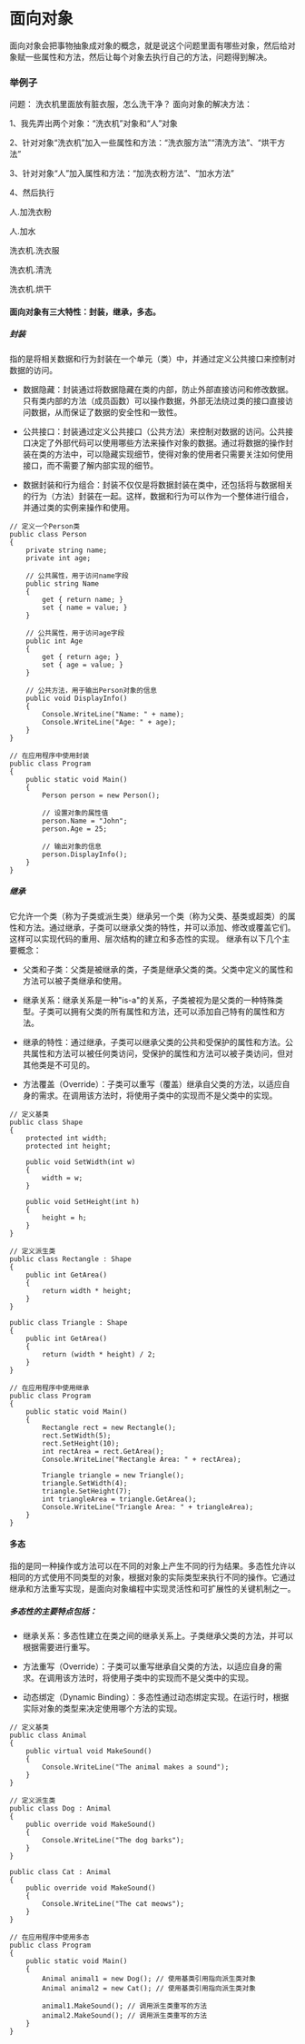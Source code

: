 # 面向对象
面向对象会把事物抽象成对象的概念，就是说这个问题里面有哪些对象，然后给对象赋一些属性和方法，然后让每个对象去执行自己的方法，问题得到解决。
### 举例子
问题： 洗衣机里面放有脏衣服，怎么洗干净？
面向对象的解决方法：

1、我先弄出两个对象：“洗衣机”对象和“人”对象

2、针对对象“洗衣机”加入一些属性和方法：“洗衣服方法”“清洗方法”、“烘干方法”

3、针对对象“人”加入属性和方法：“加洗衣粉方法”、“加水方法”

4、然后执行

人.加洗衣粉

人.加水

洗衣机.洗衣服

洗衣机.清洗

洗衣机.烘干

####   面向对象有三大特性：封装，继承，多态。
##### 封装
 指的是将相关数据和行为封装在一个单元（类）中，并通过定义公共接口来控制对数据的访问。
- 数据隐藏：封装通过将数据隐藏在类的内部，防止外部直接访问和修改数据。只有类内部的方法（成员函数）可以操作数据，外部无法绕过类的接口直接访问数据，从而保证了数据的安全性和一致性。

- 公共接口：封装通过定义公共接口（公共方法）来控制对数据的访问。公共接口决定了外部代码可以使用哪些方法来操作对象的数据。通过将数据的操作封装在类的方法中，可以隐藏实现细节，使得对象的使用者只需要关注如何使用接口，而不需要了解内部实现的细节。

- 数据封装和行为组合：封装不仅仅是将数据封装在类中，还包括将与数据相关的行为（方法）封装在一起。这样，数据和行为可以作为一个整体进行组合，并通过类的实例来操作和使用。
```
// 定义一个Person类
public class Person
{
    private string name;
    private int age;

    // 公共属性，用于访问name字段
    public string Name
    {
        get { return name; }
        set { name = value; }
    }

    // 公共属性，用于访问age字段
    public int Age
    {
        get { return age; }
        set { age = value; }
    }

    // 公共方法，用于输出Person对象的信息
    public void DisplayInfo()
    {
        Console.WriteLine("Name: " + name);
        Console.WriteLine("Age: " + age);
    }
}

// 在应用程序中使用封装
public class Program
{
    public static void Main()
    {
        Person person = new Person();

        // 设置对象的属性值
        person.Name = "John";
        person.Age = 25;

        // 输出对象的信息
        person.DisplayInfo();
    }
}
```


##### 继承
它允许一个类（称为子类或派生类）继承另一个类（称为父类、基类或超类）的属性和方法。通过继承，子类可以继承父类的特性，并可以添加、修改或覆盖它们。这样可以实现代码的重用、层次结构的建立和多态性的实现。
继承有以下几个主要概念：

- 父类和子类：父类是被继承的类，子类是继承父类的类。父类中定义的属性和方法可以被子类继承和使用。

- 继承关系：继承关系是一种"is-a"的关系，子类被视为是父类的一种特殊类型。子类可以拥有父类的所有属性和方法，还可以添加自己特有的属性和方法。

- 继承的特性：通过继承，子类可以继承父类的公共和受保护的属性和方法。公共属性和方法可以被任何类访问，受保护的属性和方法可以被子类访问，但对其他类是不可见的。

- 方法覆盖（Override）：子类可以重写（覆盖）继承自父类的方法，以适应自身的需求。在调用该方法时，将使用子类中的实现而不是父类中的实现。

```
// 定义基类
public class Shape
{
    protected int width;
    protected int height;

    public void SetWidth(int w)
    {
        width = w;
    }

    public void SetHeight(int h)
    {
        height = h;
    }
}

// 定义派生类
public class Rectangle : Shape
{
    public int GetArea()
    {
        return width * height;
    }
}

public class Triangle : Shape
{
    public int GetArea()
    {
        return (width * height) / 2;
    }
}

// 在应用程序中使用继承
public class Program
{
    public static void Main()
    {
        Rectangle rect = new Rectangle();
        rect.SetWidth(5);
        rect.SetHeight(10);
        int rectArea = rect.GetArea();
        Console.WriteLine("Rectangle Area: " + rectArea);

        Triangle triangle = new Triangle();
        triangle.SetWidth(4);
        triangle.SetHeight(7);
        int triangleArea = triangle.GetArea();
        Console.WriteLine("Triangle Area: " + triangleArea);
    }
}
```

#### 多态
指的是同一种操作或方法可以在不同的对象上产生不同的行为结果。多态性允许以相同的方式使用不同类型的对象，根据对象的实际类型来执行不同的操作。它通过继承和方法重写实现，是面向对象编程中实现灵活性和可扩展性的关键机制之一。


##### 多态性的主要特点包括：

- 继承关系：多态性建立在类之间的继承关系上。子类继承父类的方法，并可以根据需要进行重写。

- 方法重写（Override）：子类可以重写继承自父类的方法，以适应自身的需求。在调用该方法时，将使用子类中的实现而不是父类中的实现。

- 动态绑定（Dynamic Binding）：多态性通过动态绑定实现。在运行时，根据实际对象的类型来决定使用哪个方法的实现。

```
// 定义基类
public class Animal
{
    public virtual void MakeSound()
    {
        Console.WriteLine("The animal makes a sound");
    }
}

// 定义派生类
public class Dog : Animal
{
    public override void MakeSound()
    {
        Console.WriteLine("The dog barks");
    }
}

public class Cat : Animal
{
    public override void MakeSound()
    {
        Console.WriteLine("The cat meows");
    }
}

// 在应用程序中使用多态
public class Program
{
    public static void Main()
    {
        Animal animal1 = new Dog(); // 使用基类引用指向派生类对象
        Animal animal2 = new Cat(); // 使用基类引用指向派生类对象

        animal1.MakeSound(); // 调用派生类重写的方法
        animal2.MakeSound(); // 调用派生类重写的方法
    }
}
```
